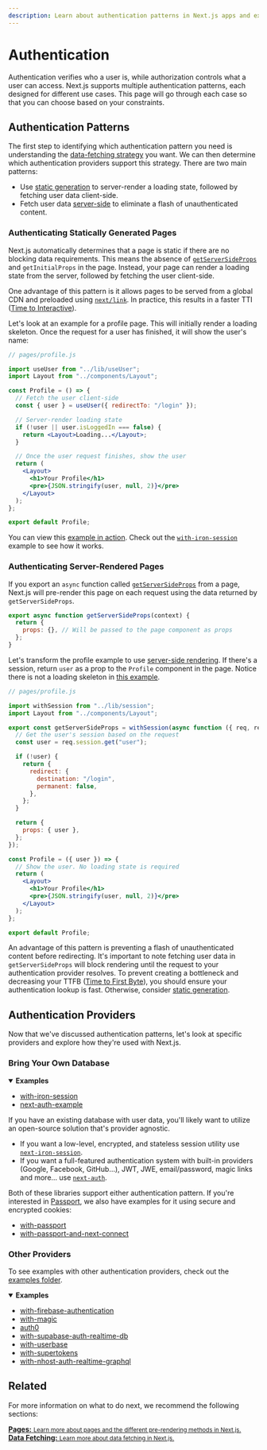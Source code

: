```yaml
---
description: Learn about authentication patterns in Next.js apps and explore a few examples.
---
```


# Authentication

Authentication verifies who a user is, while authorization controls what a user can access. Next.js supports multiple authentication patterns, each designed for different use cases. This page will go through each case so that you can choose based on your constraints.

## Authentication Patterns

The first step to identifying which authentication pattern you need is understanding the [data-fetching strategy](/docs/basic-features/data-fetching.md) you want. We can then determine which authentication providers support this strategy. There are two main patterns:

- Use [static generation](/docs/basic-features/pages.md#static-generation-recommended) to server-render a loading state, followed by fetching user data client-side.
- Fetch user data [server-side](/docs/basic-features/pages.md#server-side-rendering) to eliminate a flash of unauthenticated content.

### Authenticating Statically Generated Pages

Next.js automatically determines that a page is static if there are no blocking data requirements. This means the absence of [`getServerSideProps`](/docs/basic-features/data-fetching.md#getserversideprops-server-side-rendering) and `getInitialProps` in the page. Instead, your page can render a loading state from the server, followed by fetching the user client-side.

One advantage of this pattern is it allows pages to be served from a global CDN and preloaded using [`next/link`](/docs/api-reference/next/link.md). In practice, this results in a faster TTI ([Time to Interactive](https://web.dev/interactive/)).

Let's look at an example for a profile page. This will initially render a loading skeleton. Once the request for a user has finished, it will show the user's name:

```jsx
// pages/profile.js

import useUser from "../lib/useUser";
import Layout from "../components/Layout";

const Profile = () => {
  // Fetch the user client-side
  const { user } = useUser({ redirectTo: "/login" });

  // Server-render loading state
  if (!user || user.isLoggedIn === false) {
    return <Layout>Loading...</Layout>;
  }

  // Once the user request finishes, show the user
  return (
    <Layout>
      <h1>Your Profile</h1>
      <pre>{JSON.stringify(user, null, 2)}</pre>
    </Layout>
  );
};

export default Profile;
```

You can view this [example in action](https://next-with-iron-session.vercel.app/). Check out the [`with-iron-session`](https://github.com/vercel/next.js/tree/canary/examples/with-iron-session) example to see how it works.

### Authenticating Server-Rendered Pages

If you export an `async` function called [`getServerSideProps`](/docs/basic-features/data-fetching.md#getserversideprops-server-side-rendering) from a page, Next.js will pre-render this page on each request using the data returned by `getServerSideProps`.

```jsx
export async function getServerSideProps(context) {
  return {
    props: {}, // Will be passed to the page component as props
  };
}
```

Let's transform the profile example to use [server-side rendering](/docs/basic-features/pages#server-side-rendering). If there's a session, return `user` as a prop to the `Profile` component in the page. Notice there is not a loading skeleton in [this example](https://next-with-iron-session.vercel.app/).

```jsx
// pages/profile.js

import withSession from "../lib/session";
import Layout from "../components/Layout";

export const getServerSideProps = withSession(async function ({ req, res }) {
  // Get the user's session based on the request
  const user = req.session.get("user");

  if (!user) {
    return {
      redirect: {
        destination: "/login",
        permanent: false,
      },
    };
  }

  return {
    props: { user },
  };
});

const Profile = ({ user }) => {
  // Show the user. No loading state is required
  return (
    <Layout>
      <h1>Your Profile</h1>
      <pre>{JSON.stringify(user, null, 2)}</pre>
    </Layout>
  );
};

export default Profile;
```

An advantage of this pattern is preventing a flash of unauthenticated content before redirecting. It's important to note fetching user data in `getServerSideProps` will block rendering until the request to your authentication provider resolves. To prevent creating a bottleneck and decreasing your TTFB ([Time to First Byte](https://web.dev/time-to-first-byte/)), you should ensure your authentication lookup is fast. Otherwise, consider [static generation](#authenticating-statically-generated-pages).

## Authentication Providers

Now that we've discussed authentication patterns, let's look at specific providers and explore how they're used with Next.js.

### Bring Your Own Database

<details open>
  <summary><b>Examples</b></summary>
  <ul>
    <li><a href="https://github.com/vercel/next.js/tree/canary/examples/with-iron-session">with-iron-session</a></li>
    <li><a href="https://github.com/nextauthjs/next-auth-example">next-auth-example</a></li>
  </ul>
</details>

If you have an existing database with user data, you'll likely want to utilize an open-source solution that's provider agnostic.

- If you want a low-level, encrypted, and stateless session utility use [`next-iron-session`](https://github.com/vercel/next.js/tree/canary/examples/with-iron-session).
- If you want a full-featured authentication system with built-in providers (Google, Facebook, GitHub…), JWT, JWE, email/password, magic links and more… use [`next-auth`](https://github.com/nextauthjs/next-auth-example).

Both of these libraries support either authentication pattern. If you're interested in [Passport](http://www.passportjs.org/), we also have examples for it using secure and encrypted cookies:

- [with-passport](https://github.com/vercel/next.js/tree/canary/examples/with-passport)
- [with-passport-and-next-connect](https://github.com/vercel/next.js/tree/canary/examples/with-passport-and-next-connect)

### Other Providers

To see examples with other authentication providers, check out the [examples folder](https://github.com/vercel/next.js/tree/canary/examples).

<details open>
  <summary><b>Examples</b></summary>
  <ul>
    <li><a href="https://github.com/vercel/next.js/tree/canary/examples/with-firebase-authentication">with-firebase-authentication</a></li>
    <li><a href="https://github.com/vercel/next.js/tree/canary/examples/with-magic">with-magic</a></li>
    <li><a href="https://github.com/vercel/next.js/tree/canary/examples/auth0">auth0</a></li>
    <li><a href="https://github.com/vercel/next.js/tree/canary/examples/with-supabase-auth-realtime-db">with-supabase-auth-realtime-db</a></li>
    <li><a href="https://github.com/vercel/next.js/tree/canary/examples/with-userbase">with-userbase</a></li>
    <li><a href="https://github.com/vercel/next.js/tree/canary/examples/with-supertokens">with-supertokens</a></li>
    <li><a href="https://github.com/vercel/next.js/tree/canary/examples/with-nhost-auth-realtime-graphql">with-nhost-auth-realtime-graphql</a></li>
  </ul>
</details>

## Related

For more information on what to do next, we recommend the following sections:

<div class="card">
  <a href="/docs/basic-features/pages.md">
    <b>Pages:</b>
    <small>Learn more about pages and the different pre-rendering methods in Next.js.</small>
  </a>
</div>

<div class="card">
  <a href="/docs/basic-features/data-fetching.md">
    <b>Data Fetching:</b>
    <small>Learn more about data fetching in Next.js.</small>
  </a>
</div>
